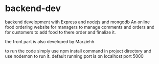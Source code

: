 # backend-dev
backend development with Express and nodejs and mongodb 
An online food ordering website for managers to manage comments and orders and for customers to add food to there order and finalize it.

the front part is also developed by Marziehh

to run the code simply use npm install command in project directory and use nodemon to run it.
default running port is on localhost port 5000
